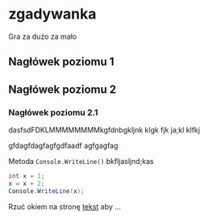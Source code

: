 # zgadywanka
Gra za dużo za mało

## Nagłówek poziomu 1

## Nagłówek poziomu 2

### Nagłówek poziomu 2.1


dasfsdFDKLMMMMMMMMkgfdnbgkljnk klgk fjk ja;kl klfkj 

gfdagfdagfagfgdfaadf
agfgagfag

Metoda `Console.WriteLine()` bkfljasljnd;kas

```csharp
int x = 1;
x = x + 2;
Console.WriteLine(x);
```

Rzuć okiem na stronę [tekst](http://e.wsei.edu.pl) aby ...
